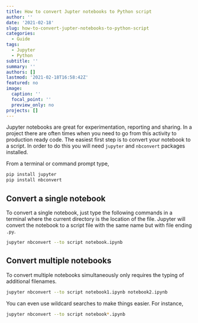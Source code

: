 ```yaml
---
title: How to convert Jupter notebooks to Python script
author: ''
date: '2021-02-18'
slug: how-to-convert-jupter-notebooks-to-python-script
categories:
  - Guide
tags:
  - Jupyter
  - Python
subtitle: ''
summary: ''
authors: []
lastmod: '2021-02-18T16:58:42Z'
featured: no
image:
  caption: ''
  focal_point: ''
  preview_only: no
projects: []
---
```


Jupyter notebooks are great for experimentation, reporting and sharing. In a project there are often times when you need to go from this activity to production ready code. The easiest first step is to convert your notebook to a script. In order to do this you will need `jupyter` and `nbconvert` packages installed.


From a terminal or command prompt type,

``` bash
pip install jupyter
pip install nbconvert
```

## Convert a single notebook

To convert a single notebook, just type the following commands in a terminal where the current directory is the location of the file. Jupyter will convert the notebook to a script file with the same name but with file ending `.py`.

``` bash
jupyter nbconvert --to script notebook.ipynb
```

## Convert multiple notebooks

To convert multiple notebooks simultaneously only requires the typing of additional filenames.

``` bash
jupyter nbconvert --to script notebook1.ipynb notebook2.ipynb
```

You can even use wildcard searches to make things easier. For instance,

``` bash
jupyter nbconvert --to script notebook*.ipynb
```